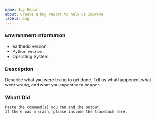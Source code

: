 ```yaml
---
name: Bug Report
about: Create a bug report to help us improve
labels: bug
---
```


<!-- Please search existing issues to avoid creating duplicates. -->

### Environment Information

-   earthedd version:
-   Python version:
-   Operating System:

### Description

Describe what you were trying to get done.
Tell us what happened, what went wrong, and what you expected to happen.

### What I Did

```
Paste the command(s) you ran and the output.
If there was a crash, please include the traceback here.
```
